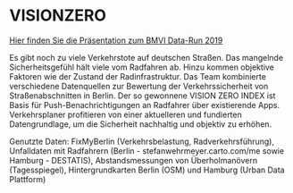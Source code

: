 # VISIONZERO

[Hier finden Sie die Präsentation zum BMVI Data-Run 2019](https://axza.github.io/nrvk19/)

Es gibt noch zu viele Verkehrstote auf deutschen Straßen. Das mangelnde Sicherheitsgefühl hält viele vom Radfahren ab. Hinzu kommen objektive Faktoren wie der Zustand der Radinfrastruktur. Das Team kombinierte verschiedene Datenquellen zur Bewertung der Verkehrssicherheit von Straßenabschnitten in Berlin. Der so gewonnene VISION ZERO INDEX ist Basis für Push-Benachrichtigungen an Radfahrer über existierende Apps. Verkehrsplaner profitieren von einer aktuelleren und fundierten Datengrundlage, um die Sicherheit nachhaltig und objektiv zu erhöhen.

Genutzte Daten: FixMyBerlin (Verkehrsbelastung, Radverkehrsführung), Unfalldaten mit Radfahrern (Berlin - stefanwehrmeyer.carto.com/me sowie Hamburg - DESTATIS), Abstandsmessungen von Überholmanövern (Tagesspiegel), Hintergrundkarten Berlin (OSM) und Hamburg (Urban Data Plattform)